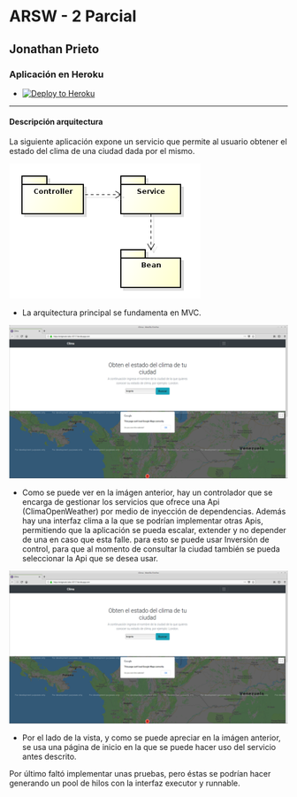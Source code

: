 # ARSW - 2 Parcial
## Jonathan Prieto
### Aplicación en Heroku
 - [![Deploy to Heroku](https://www.herokucdn.com/deploy/button.png)](https://enigmatic-lake-18717.herokuapp.com)
---
#### Descripción arquitectura
La siguiente aplicación expone un servicio que permite al usuario obtener el estado del clima de una ciudad dada por el mismo.

![](img/packets.png)
- La arquitectura principal se fundamenta en MVC.

![](img/index.png)
- Como se puede ver en la imágen anterior, hay un controlador que se encarga de gestionar los servicios que ofrece una Api (ClimaOpenWeather) por medio de inyección de dependencias. Además hay una interfaz clima a la que se podrían implementar otras Apis, permitiendo que la aplicación se pueda escalar, extender y no depender de una en caso que esta falle. para esto se puede usar Inversión de control, para que al momento de consultar la ciudad también se pueda seleccionar la Api que se desea usar.

![](img/index.png)
- Por el lado de la vista, y como se puede apreciar en la imágen anterior, se usa una página de inicio en la que se puede hacer uso del servicio antes descrito.

Por último faltó implementar unas pruebas, pero éstas se podrían hacer generando un pool de hilos con la interfaz executor y runnable.

